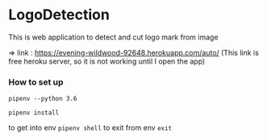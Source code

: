 # LogoDetection
This is web application to detect and cut logo mark from image

=> link : https://evening-wildwood-92648.herokuapp.com/auto/
(This link is free heroku server, so it is not working until I open the app)

### How to set up
`pipenv --python 3.6`

`pipenv install`

to get into env
`pipenv shell`
to exit from env
`exit`

